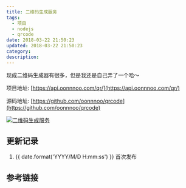 ```yaml
---
title: 二维码生成服务
tags:
  - 项目
  - nodejs
  - qrcode
date: 2018-03-22 21:50:23
updated: 2018-03-22 21:50:23
category:
description:
---
```


现成二维码生成器有很多，但是我还是自己弄了一个哈～

<!-- more -->

项目地址: [https://api.oonnnoo.com/qr/](https://api.oonnnoo.com/qr/)

源码地址: [https://github.com/oonnnoo/qrcode](https://github.com/oonnnoo/qrcode)

[![二维码生成服务](https://api.oonnnoo.com/qr/qrcode)](https://api.oonnnoo.com/qr/qrcode)

## 更新记录

1. {{ date.format('YYYY/M/D H:mm:ss') }} 首次发布

## 参考链接
